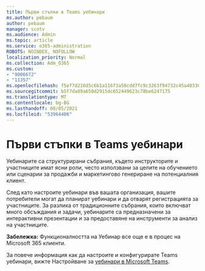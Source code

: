 ```yaml
---
title: Първи стъпки в Teams уебинари
ms.author: pebaum
author: pebaum
manager: scotv
ms.audience: Admin
ms.topic: article
ms.service: o365-administration
ROBOTS: NOINDEX, NOFOLLOW
localization_priority: Normal
ms.collection: Adm_O365
ms.custom:
- "9006672"
- "11357"
ms.openlocfilehash: f5ef7d216d5c6b1a116f3a58cdd7fc9c3263f94732c45a403381b987381be37b
ms.sourcegitcommit: b5f7da89a650d2915dc652449623c78be6247175
ms.translationtype: MT
ms.contentlocale: bg-BG
ms.lasthandoff: 08/05/2021
ms.locfileid: "53964406"
---
```

# <a name="getting-started-with-teams-webinars"></a>Първи стъпки в Teams уебинари

Уебинарите са структурирани събрания, където инструкторите и участниците имат ясни роли, често използвани за целите на обучението или сценарии за продажби и маркетингово генериране на потенциалния клиент.

След като настроите уебинари във вашата организация, вашите потребители могат да планират уебинари и да отварят регистрацията за участниците. За разлика от традиционните събрания, които включват много обсъждания и задачи, уебинарите са предназначени за интерактивни презентации и за предоставяне на инструменти за анализ на участниците.

**Забележка:** Функционалността на Уебинар все още е в процес на Microsoft 365 клиенти. 

За повече информация как да настроите и конфигурирате Teams уебинари, вижте Настройване за [уебинари в Microsoft Teams](/microsoftteams/set-up-webinars).